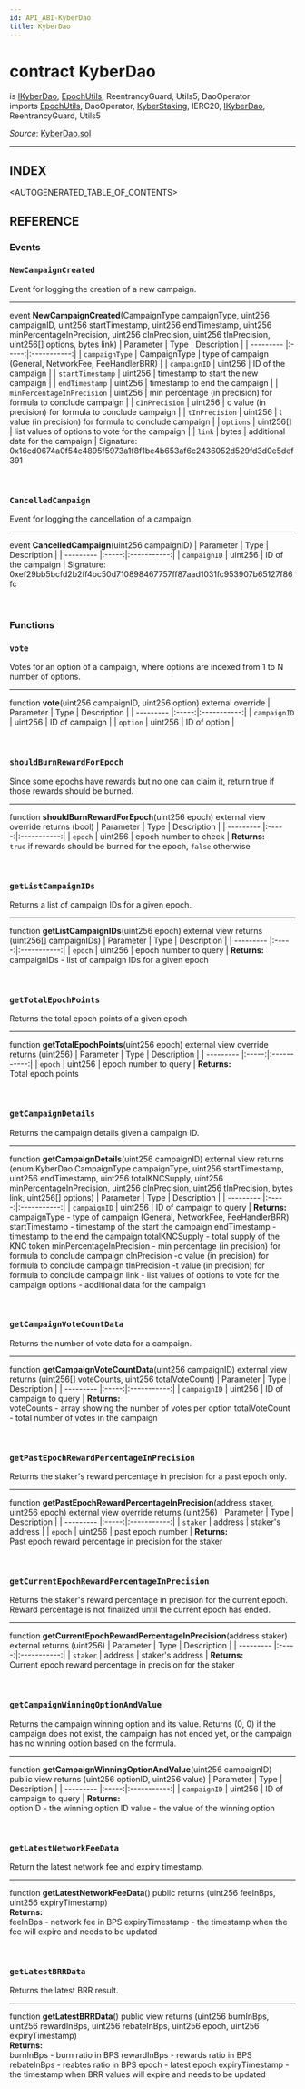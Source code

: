 ```yaml
---
id: API_ABI-KyberDao
title: KyberDao
---
```

[//]: # (tagline)
# contract KyberDao
is [IKyberDao](api_abi-ikyberdao.md), [EpochUtils](api_abi-epochutils.md), ReentrancyGuard, Utils5, DaoOperator\
imports [EpochUtils](api_abi-epochutils.md), DaoOperator, [KyberStaking](api_abi-kyberstaking.md), IERC20, [IKyberDao](api_abi-ikyberdao.md), ReentrancyGuard, Utils5

*Source*: [KyberDao.sol](https://github.com/KyberNetwork/smart-contracts/blob/master/contracts/KyberDao.sol)
___

## INDEX

<AUTOGENERATED_TABLE_OF_CONTENTS>

## REFERENCE

### Events

### `NewCampaignCreated`
Event for logging the creation of a new campaign.
___
event __NewCampaignCreated__(CampaignType campaignType, uint256 campaignID, uint256 startTimestamp, uint256 endTimestamp, uint256 minPercentageInPrecision, uint256 cInPrecision, uint256 tInPrecision, uint256[] options, bytes link)
| Parameter | Type  | Description |
| --------- |:-----:|:-----------:|
| `campaignType` | CampaignType | type of campaign (General, NetworkFee, FeeHandlerBRR) |
| `campaignID` | uint256 | ID of the campaign |
| `startTimestamp` | uint256 | timestamp to start the new campaign |
| `endTimestamp` | uint256 | timestamp to end the campaign |
| `minPercentageInPrecision` | uint256 | min percentage (in precision) for formula to conclude campaign |
| `cInPrecision` | uint256 | c value (in precision) for formula to conclude campaign |
| `tInPrecision` | uint256 | t value (in precision) for formula to conclude campaign |
| `options` | uint256[] | list values of options to vote for the campaign |
| `link` | bytes | additional data for the campaign |
Signature: 0x16cd0674a0f54c4895f5973a1f8f1be4b653af6c2436052d529fd3d0e5def391

<br />

### `CancelledCampaign`
Event for logging the cancellation of a campaign.
___
event __CancelledCampaign__(uint256 campaignID)
| Parameter | Type  | Description |
| --------- |:-----:|:-----------:|
| `campaignID` | uint256 | ID of the campaign |
Signature: 0xef29bb5bcfd2b2ff4bc50d710898467757ff87aad1031fc953907b65127f86fc

<br />

### Functions
 
### `vote`
Votes for an option of a campaign, where options are indexed from 1 to N number of options.
___
function __vote__(uint256 campaignID, uint256 option) external override
| Parameter | Type  | Description |
| --------- |:-----:|:-----------:|
| `campaignID` | uint256 | ID of campaign    |
| `option` | uint256 | ID of option    |

<br />
 
### `shouldBurnRewardForEpoch`
Since some epochs have rewards but no one can claim it, return true if those rewards should be burned.
___
function __shouldBurnRewardForEpoch__(uint256 epoch) external view override returns (bool)
| Parameter | Type  | Description |
| --------- |:-----:|:-----------:|
| `epoch` | uint256 | epoch number to check    |
**Returns:**\
`true` if rewards should be burned for the epoch, `false` otherwise 

<br />
 
### `getListCampaignIDs`
Returns a list of campaign IDs for a given epoch.
___
function __getListCampaignIDs__(uint256 epoch) external view returns (uint256[] campaignIDs)
| Parameter | Type  | Description |
| --------- |:-----:|:-----------:|
| `epoch` | uint256 | epoch number to query    |
**Returns:**\
campaignIDs - list of campaign IDs for a given epoch

<br />
 
### `getTotalEpochPoints`
Returns the total epoch points of a given epoch
___
function __getTotalEpochPoints__(uint256 epoch) external view override returns (uint256)
| Parameter | Type  | Description |
| --------- |:-----:|:-----------:|
| `epoch` | uint256 | epoch number to query    |
**Returns:**\
Total epoch points

<br />
 
### `getCampaignDetails`
Returns the campaign details given a campaign ID.
___
function __getCampaignDetails__(uint256 campaignID) external view returns (enum KyberDao.CampaignType campaignType, uint256 startTimestamp, uint256 endTimestamp, uint256 totalKNCSupply, uint256 minPercentageInPrecision, uint256 cInPrecision, uint256 tInPrecision, bytes link, uint256[] options)
| Parameter | Type  | Description |
| --------- |:-----:|:-----------:|
| `campaignID` | uint256 | ID of campaign to query    |
**Returns:**\
campaignType - type of campaign (General, NetworkFee, FeeHandlerBRR)
startTimestamp - timestamp of the start the campaign
endTimestamp - timestamp to the end the campaign
totalKNCSupply - total supply of the KNC token
minPercentageInPrecision - min percentage (in precision) for formula to conclude campaign
cInPrecision -c value (in precision) for formula to conclude campaign
tInPrecision -t value (in precision) for formula to conclude campaign
link - list values of options to vote for the campaign
options - additional data for the campaign

<br />
 
### `getCampaignVoteCountData`
Returns the number of vote data for a campaign.
___
function __getCampaignVoteCountData__(uint256 campaignID) external view returns (uint256[] voteCounts, uint256 totalVoteCount)
| Parameter | Type  | Description |
| --------- |:-----:|:-----------:|
| `campaignID` | uint256 | ID of campaign to query    |
**Returns:**\
voteCounts - array showing the number of votes per option
totalVoteCount - total number of votes in the campaign

<br />
 
### `getPastEpochRewardPercentageInPrecision`
Returns the staker's reward percentage in precision for a past epoch only.
___
function __getPastEpochRewardPercentageInPrecision__(address staker, uint256 epoch) external view override returns (uint256)
| Parameter | Type  | Description |
| --------- |:-----:|:-----------:|
| `staker` | address | staker's address    |
| `epoch` | uint256 | past epoch number    |
**Returns:**\
Past epoch reward percentage in precision for the staker

<br />
 
### `getCurrentEpochRewardPercentageInPrecision`
Returns the staker's reward percentage in precision for the current epoch. Reward percentage is not finalized until the current epoch has ended.
___
function __getCurrentEpochRewardPercentageInPrecision__(address staker) external returns (uint256)
| Parameter | Type  | Description |
| --------- |:-----:|:-----------:|
| `staker` | address | staker's address   |
**Returns:**\
Current epoch reward percentage in precision for the staker

<br />
 
### `getCampaignWinningOptionAndValue`
Returns the campaign winning option and its value. Returns (0, 0) if the campaign does not exist, the campaign has not ended yet, or the campaign has no winning option based on the formula.
___
function __getCampaignWinningOptionAndValue__(uint256 campaignID) public view returns (uint256 optionID, uint256 value)
| Parameter | Type  | Description |
| --------- |:-----:|:-----------:|
| `campaignID` | uint256 | ID of campaign to query    |
**Returns:**\
optionID - the winning option ID
value - the value of the winning option

<br />
 
### `getLatestNetworkFeeData`
Return the latest network fee and expiry timestamp.
___
function __getLatestNetworkFeeData__() public returns (uint256 feeInBps, uint256 expiryTimestamp)\
**Returns:**\
feeInBps - network fee in BPS
expiryTimestamp - the timestamp when the fee will expire and needs to be updated

<br />
 
### `getLatestBRRData`
Returns the latest BRR result.
___
function __getLatestBRRData__() public view returns (uint256 burnInBps, uint256 rewardInBps, uint256 rebateInBps, uint256 epoch, uint256 expiryTimestamp)\
**Returns:**\
burnInBps - burn ratio in BPS
rewardInBps - rewards ratio in BPS
rebateInBps - reabtes ratio in BPS
epoch - latest epoch
expiryTimestamp - the timestamp when BRR values will expire and needs to be updated
 